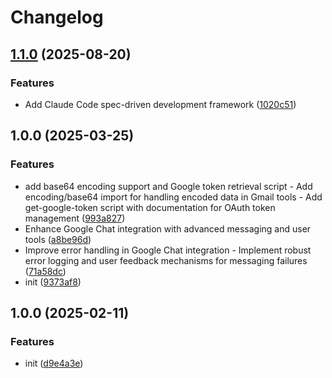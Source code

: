 # Changelog

## [1.1.0](https://github.com/nguyenvanduocit/google-kit/compare/v1.0.0...v1.1.0) (2025-08-20)


### Features

* Add Claude Code spec-driven development framework ([1020c51](https://github.com/nguyenvanduocit/google-kit/commit/1020c519196cc00d8165b05ed1e8dee3372b559c))

## 1.0.0 (2025-03-25)


### Features

* add base64 encoding support and Google token retrieval script - Add encoding/base64 import for handling encoded data in Gmail tools - Add get-google-token script with documentation for OAuth token management ([993a827](https://github.com/nguyenvanduocit/google-kit/commit/993a827a845620c91ea77473f437b06e8b5237f1))
* Enhance Google Chat integration with advanced messaging and user tools ([a8be96d](https://github.com/nguyenvanduocit/google-kit/commit/a8be96d475d5431e5382f47fb066f46bb12509be))
* Improve error handling in Google Chat integration - Implement robust error logging and user feedback mechanisms for messaging failures ([71a58dc](https://github.com/nguyenvanduocit/google-kit/commit/71a58dcab41a5598bf0caaf3c43e89b808b18c4f))
* init ([9373af8](https://github.com/nguyenvanduocit/google-kit/commit/9373af8ab286c527545de6f91fca654fc1fd4aae))

## 1.0.0 (2025-02-11)


### Features

* init ([d9e4a3e](https://github.com/nguyenvanduocit/google-kit/commit/d9e4a3e922d0693918b0a82422b1b70e82414bb9))
